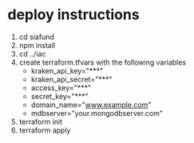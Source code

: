 # deploy instructions
1. cd siafund
2. npm install
3. cd ../iac
4. create terraform.tfvars with the following variables
    - kraken_api_key="***"
    - kraken_api_secret="***"
    - access_key="***"
    - secret_key="***"
    - domain_name="www.example.com"
    - mdbserver="your.mongodbserver.com"
4. terraform init
5. terraform apply